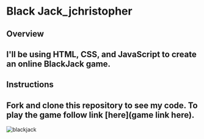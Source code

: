 # Black Jack_jchristopher

## Overview
I'll be using HTML, CSS, and JavaScript to create an online BlackJack game.
---
## Instructions
Fork and clone this repository to see my code. To play the game follow link [here](game link here).
---
![blackjack](https://www.888casino.com/blog/sites/newblog.888casino.com/files/2019-09/blackjack-skills.png)